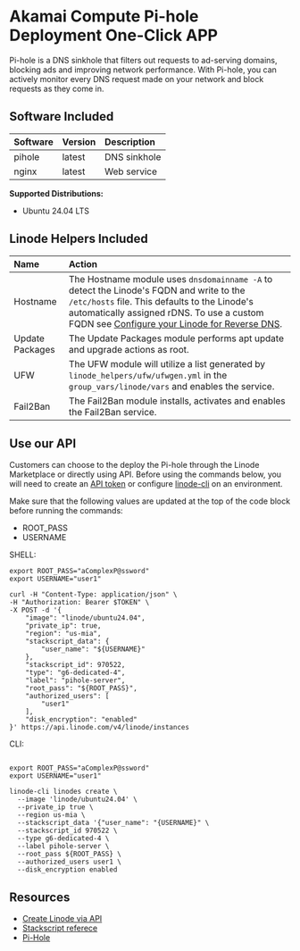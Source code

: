 # Akamai Compute Pi-hole Deployment One-Click APP

Pi-hole is a DNS sinkhole that filters out requests to ad-serving domains, blocking ads and improving network performance. With Pi-hole, you can actively monitor every DNS request made on your network and block requests as they come in.

## Software Included

| Software  | Version   | Description   |
| :---      | :----     | :---          |
| pihole   | latest   | DNS sinkhole |
| nginx   | latest   | Web service |


**Supported Distributions:**

- Ubuntu 24.04 LTS

## Linode Helpers Included

| Name  | Action  |
| :---  | :---    |
| Hostname   | The Hostname module uses `dnsdomainname -A` to detect the Linode's FQDN and write to the `/etc/hosts` file. This defaults to the Linode's automatically assigned rDNS. To use a custom FQDN see [Configure your Linode for Reverse DNS](https://www.linode.com/docs/guides/configure-your-linode-for-reverse-dns/).  |
| Update Packages   | The Update Packages module performs apt update and upgrade actions as root.  |
| UFW   | The UFW module will utilize a list generated by `linode_helpers/ufw/ufwgen.yml` in the `group_vars/linode/vars` and enables the service.  |
| Fail2Ban   | The Fail2Ban module installs, activates and enables the Fail2Ban service.  |

## Use our API

Customers can choose to the deploy the Pi-hole through the Linode Marketplace or directly using API. Before using the commands below, you will need to create an [API token](https://www.linode.com/docs/products/tools/linode-api/get-started/#create-an-api-token) or configure [linode-cli](https://www.linode.com/products/cli/) on an environment.

Make sure that the following values are updated at the top of the code block before running the commands:
- ROOT_PASS
- USERNAME


SHELL:
```
export ROOT_PASS="aComplexP@ssword"
export USERNAME="user1"

curl -H "Content-Type: application/json" \
-H "Authorization: Bearer $TOKEN" \
-X POST -d '{
    "image": "linode/ubuntu24.04",
    "private_ip": true,
    "region": "us-mia",
    "stackscript_data": {
        "user_name": "${USERNAME}"
    },
    "stackscript_id": 970522,
    "type": "g6-dedicated-4",
    "label": "pihole-server",
    "root_pass": "${ROOT_PASS}",
    "authorized_users": [
        "user1"
    ],
    "disk_encryption": "enabled"
}' https://api.linode.com/v4/linode/instances
```

CLI:
```

export ROOT_PASS="aComplexP@ssword"
export USERNAME="user1"

linode-cli linodes create \
  --image 'linode/ubuntu24.04' \
  --private_ip true \
  --region us-mia \
  --stackscript_data '{"user_name": "{USERNAME}" \
  --stackscript_id 970522 \
  --type g6-dedicated-4 \
  --label pihole-server \
  --root_pass ${ROOT_PASS} \
  --authorized_users user1 \
  --disk_encryption enabled
```

## Resources

- [Create Linode via API](https://www.linode.com/docs/api/linode-instances/#linode-create)
- [Stackscript referece](https://www.linode.com/docs/guides/writing-scripts-for-use-with-linode-stackscripts-a-tutorial/#user-defined-fields-udfs)
- [Pi-Hole](https://pi-hole.net/)
